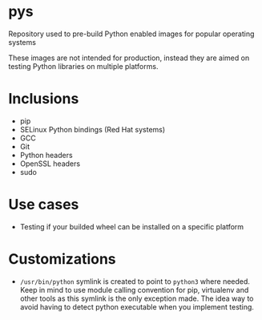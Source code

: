 # pys
Repository used to pre-build Python enabled images for popular operating systems

These images are not intended for production, instead they are aimed on
testing Python libraries on multiple platforms.

Inclusions
==========

* pip
* SELinux Python bindings (Red Hat systems)
* GCC
* Git
* Python headers
* OpenSSL headers
* sudo

Use cases
=========

* Testing if your builded wheel can be installed on a specific platform

Customizations
==============

* `/usr/bin/python` symlink is created to point to `python3` where needed. Keep in
mind to use module calling convention for pip, virtualenv and other tools as
this symlink is the only exception made. The idea way to avoid having to detect
python executable when you implement testing.

